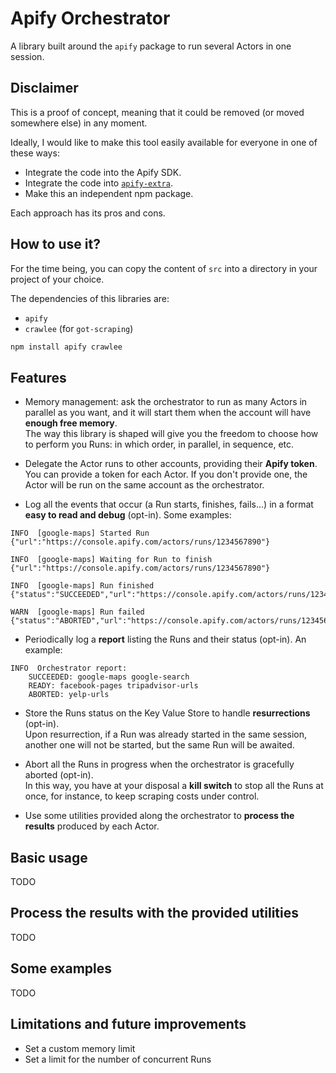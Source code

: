 # Apify Orchestrator

A library built around the `apify` package to run several Actors in one session.

## Disclaimer

This is a proof of concept, meaning that it could be removed (or moved somewhere else) in any moment.

Ideally, I would like to make this tool easily available for everyone in one of these ways:

- Integrate the code into the Apify SDK.
- Integrate the code into [`apify-extra`](https://github.com/apify-projects/apify-extra-library).
- Make this an independent npm package.

Each approach has its pros and cons.

## How to use it?

For the time being, you can copy the content of `src` into a directory in your project of your choice.

The dependencies of this libraries are:

- `apify`
- `crawlee` (for `got-scraping`)

```bash
npm install apify crawlee
```

## Features

- Memory management: ask the orchestrator to run as many Actors in parallel as you want, and it will start them when the account will have **enough free memory**.\
  The way this library is shaped will give you the freedom to choose how to perform you Runs: in which order, in parallel, in sequence, etc.

- Delegate the Actor runs to other accounts, providing their **Apify token**.\
  You can provide a token for each Actor. If you don't provide one, the Actor will be run on the same account as the orchestrator.

- Log all the events that occur (a Run starts, finishes, fails...) in a format **easy to read and debug** (opt-in). Some examples:

```
INFO  [google-maps] Started Run {"url":"https://console.apify.com/actors/runs/1234567890"}

INFO  [google-maps] Waiting for Run to finish {"url":"https://console.apify.com/actors/runs/1234567890"}

INFO  [google-maps] Run finished {"status":"SUCCEEDED","url":"https://console.apify.com/actors/runs/1234567890"}

WARN  [google-maps] Run failed {"status":"ABORTED","url":"https://console.apify.com/actors/runs/1234567890"}
```

- Periodically log a **report** listing the Runs and their status (opt-in). An example:

```
INFO  Orchestrator report:
    SUCCEEDED: google-maps google-search
    READY: facebook-pages tripadvisor-urls
    ABORTED: yelp-urls
```

- Store the Runs status on the Key Value Store to handle **resurrections** (opt-in).\
  Upon resurrection, if a Run was already started in the same session, another one will not be started, but the same Run will be awaited.

- Abort all the Runs in progress when the orchestrator is gracefully aborted (opt-in).\
  In this way, you have at your disposal a **kill switch** to stop all the Runs at once, for instance, to keep scraping costs under control.

- Use some utilities provided along the orchestrator to **process the results** produced by each Actor.

## Basic usage

TODO

## Process the results with the provided utilities

TODO

## Some examples

TODO

## Limitations and future improvements

- Set a custom memory limit
- Set a limit for the number of concurrent Runs
